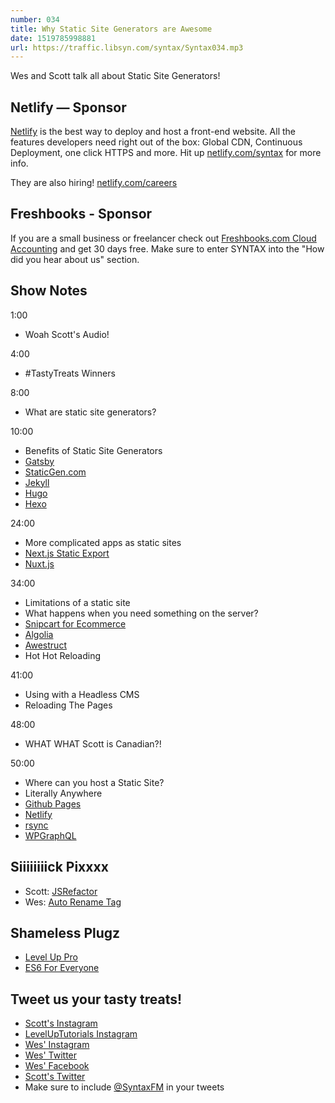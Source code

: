 ```yaml
---
number: 034
title: Why Static Site Generators are Awesome
date: 1519785998881
url: https://traffic.libsyn.com/syntax/Syntax034.mp3
---
```


Wes and Scott talk all about Static Site Generators!

## Netlify — Sponsor

[Netlify](https://netlify.com/syntax) is the best way to deploy and host a front-end website. All the features developers need right out of the box: Global CDN, Continuous Deployment, one click HTTPS and more. Hit up [netlify.com/syntax](https://netlify.com/syntax) for more info.

They are also hiring! [netlify.com/careers](https://netlify.com/careers)

## Freshbooks - Sponsor

If you are a small business or freelancer check out [Freshbooks.com Cloud Accounting](https://freshbooks.com/syntax) and get 30 days free. Make sure to enter SYNTAX into the "How did you hear about us" section.

## Show Notes

1:00

- Woah Scott's Audio!

4:00

- #TastyTreats Winners

8:00

- What are static site generators?

10:00

- Benefits of Static Site Generators
- [Gatsby](https://www.gatsbyjs.org/)
- [StaticGen.com](https://www.staticgen.com/)
- [Jekyll](https://www.staticgen.com/jekyll)
- [Hugo](https://www.staticgen.com/hugo)
- [Hexo](https://www.staticgen.com/hexo)

24:00

- More complicated apps as static sites
- [Next.js Static Export](https://github.com/zeit/next.js#static-html-export)
- [Nuxt.js](https://nuxtjs.org/)

34:00

- Limitations of a static site
- What happens when you need something on the server?
- [Snipcart for Ecommerce](https://snipcart.com/syntax)
- [Algolia](https://www.algolia.com/)
- [Awestruct](http://awestruct.org/)
- Hot Hot Reloading

41:00

- Using with a Headless CMS
- Reloading The Pages

48:00

- WHAT WHAT Scott is Canadian?!

50:00

- Where can you host a Static Site?
- Literally Anywhere
- [Github Pages](https://pages.github.com/)
- [Netlify](https://netlify.com/syntax)
- [rsync](https://en.wikipedia.org/wiki/Rsync)
- [WPGraphQL](https://github.com/wp-graphql/wp-graphql)

## Siiiiiiiick Pixxxx

- Scott: [JSRefactor](https://marketplace.visualstudio.com/items?itemName=cmstead.jsrefactor)
- Wes: [Auto Rename Tag](https://marketplace.visualstudio.com/items?itemName=formulahendry.auto-rename-tag)

## Shameless Plugz

- [Level Up Pro](https://LevelUpTutorials.com/pro)
- [ES6 For Everyone](https://ES6.io)

## Tweet us your tasty treats!

- [Scott's Instagram](https://www.instagram.com/stolinski/)
- [LevelUpTutorials Instagram](https://www.instagram.com/LevelUpTutorials/)
- [Wes' Instagram](https://www.instagram.com/wesbos/)
- [Wes' Twitter](https://twitter.com/wesbos)
- [Wes' Facebook](https://www.facebook.com/wesbos.developer)
- [Scott's Twitter](https://twitter.com/stolinski)
- Make sure to include [@SyntaxFM](https://twitter.com/SyntaxFM) in your tweets
